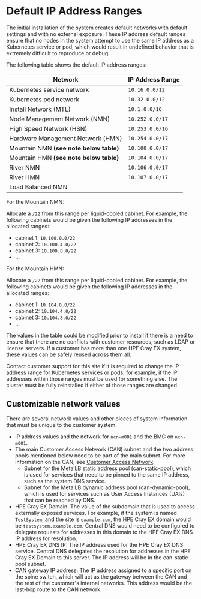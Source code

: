 # Default IP Address Ranges

The initial installation of the system creates default networks with default settings and with no external exposure. These IP address default ranges ensure that no nodes in the system attempt to use
the same IP address as a Kubernetes service or pod, which would result in undefined behavior that is extremely difficult to reproduce or debug.

The following table shows the default IP address ranges:

|Network|IP Address Range|
|-------|----------------|
|Kubernetes service network|`10.16.0.0/12`|
|Kubernetes pod network|`10.32.0.0/12`|
|Install Network \(MTL\)|`10.1.0.0/16`|
|Node Management Network \(NMN\)|`10.252.0.0/17`|
|High Speed Network \(HSN\)|`10.253.0.0/16`|
|Hardware Management Network \(HMN\)|`10.254.0.0/17`|
|Mountain NMN **(see note below table)**|`10.100.0.0/17`|
|Mountain HMN **(see note below table)**|`10.104.0.0/17`|
|River NMN|`10.106.0.0/17`|
|River HMN|`10.107.0.0/17`|
|Load Balanced NMN||

For the Mountain NMN:

Allocate a `/22` from this range per liquid-cooled cabinet. For example, the following cabinets would be given the following IP addresses in the allocated ranges:

- cabinet 1: `10.100.0.0/22`
- cabinet 2: `10.100.4.0/22`
- cabinet 3: `10.100.8.0/22`
- ...

For the Mountain HMN:

Allocate a `/22` from this range per liquid-cooled cabinet. For example, the following cabinets would be given the following IP addresses in the allocated ranges:

- cabinet 1: `10.104.0.0/22`
- cabinet 2: `10.104.4.0/22`
- cabinet 3: `10.104.8.0/22`
- ...

The values in the table could be modified prior to install if there is a need to ensure that there are no conflicts with customer resources, such as LDAP or license servers. If a customer has more
than one HPE Cray EX system, these values can be safely reused across them all.

Contact customer support for this site if it is required to change the IP address range for Kubernetes services or pods; for example, if the IP addresses within those ranges must be used for
something else. The cluster must be fully reinstalled if either of those ranges are changed.

## Customizable network values

There are several network values and other pieces of system information that must be unique to the customer system.

- IP address values and the network for `ncn-m001` and the BMC on `ncn-m001`.
- The main Customer Access Network \(CAN\) subnet and the two address pools mentioned below need to be part of the main subnet.
  For more information on the CAN, see [Customer Access Network](customer_access_network/Customer_Access_Network_CAN.md).
  - Subnet for the MetalLB static address pool \(can-static-pool\), which is used for services that need to be pinned to the same IP address, such as the system DNS service.
  - Subnet for the MetalLB dynamic address pool \(can-dynamic-pool\), which is used for services such as User Access Instances \(UAIs\) that can be reached by DNS.
- HPE Cray EX Domain: The value of the subdomain that is used to access externally exposed services. For example, if the system is named `TestSystem`, and the site is `example.com`, the HPE Cray EX
  domain would be `testsystem.example.com`. Central DNS would need to be configured to delegate requests for addresses in this domain to the HPE Cray EX DNS IP address for resolution.
- HPE Cray EX DNS IP: The IP address used for the HPE Cray EX DNS service. Central DNS delegates the resolution for addresses in the HPE Cray EX Domain to this server. The IP address will be in the can-static-pool subnet.
- CAN gateway IP address: The IP address assigned to a specific port on the spine switch, which will act as the gateway between the CAN and the rest of the customer's internal networks. This address would be the last-hop route to the CAN network.
